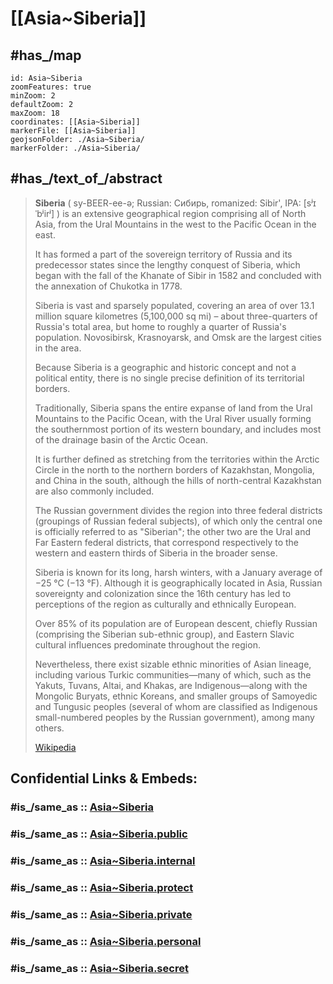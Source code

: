 
# [[Asia~Siberia]] 

## #has_/map 

```leaflet
id: Asia~Siberia
zoomFeatures: true 
minZoom: 2 
defaultZoom: 2 
maxZoom: 18
coordinates: [[Asia~Siberia]] 
markerFile: [[Asia~Siberia]] 
geojsonFolder: ./Asia~Siberia/
markerFolder: ./Asia~Siberia/
```

## #has_/text_of_/abstract 

> **Siberia** ( sy-BEER-ee-ə; Russian: Сибирь, romanized: Sibir', IPA: [sʲɪˈbʲirʲ] ) 
> is an extensive geographical region comprising all of North Asia, 
> from the Ural Mountains in the west to the Pacific Ocean in the east. 
> 
> It has formed a part of the sovereign territory of Russia and its predecessor states 
> since the lengthy conquest of Siberia, 
> which began with the fall of the Khanate of Sibir in 1582 
> and concluded with the annexation of Chukotka in 1778. 
> 
> Siberia is vast and sparsely populated, covering an area of over 13.1 million square kilometres (5,100,000 sq mi) – about three-quarters of Russia's total area, 
> but home to roughly a quarter of Russia's population. 
> Novosibirsk, Krasnoyarsk, and Omsk are the largest cities in the area.
>
> Because Siberia is a geographic and historic concept and not a political entity, 
> there is no single precise definition of its territorial borders. 
> 
> Traditionally, Siberia spans the entire expanse of land 
> from the Ural Mountains to the Pacific Ocean, 
> with the Ural River usually forming the southernmost portion of its western boundary, 
> and includes most of the drainage basin of the Arctic Ocean. 
> 
> It is further defined as stretching 
> from the territories within the Arctic Circle in the north 
> to the northern borders of Kazakhstan, Mongolia, and China in the south, 
> although the hills of north-central Kazakhstan are also commonly included. 
> 
> The Russian government divides the region into three federal districts 
> (groupings of Russian federal subjects), 
> of which only the central one is officially referred to as "Siberian"; 
> the other two are the Ural and Far Eastern federal districts, that correspond respectively to the western and eastern thirds of Siberia in the broader sense.
>
> Siberia is known for its long, harsh winters, with a January average of −25 °C (−13 °F). 
> Although it is geographically located in Asia, 
> Russian sovereignty and colonization since the 16th century has led to 
> perceptions of the region as culturally and ethnically European. 
> 
> Over 85% of its population are of European descent, 
> chiefly Russian (comprising the Siberian sub-ethnic group), 
> and Eastern Slavic cultural influences predominate throughout the region. 
> 
> Nevertheless, there exist sizable ethnic minorities of Asian lineage, 
> including various Turkic communities—many of which, such as the Yakuts, Tuvans, Altai, and Khakas, are Indigenous—along with the Mongolic Buryats, ethnic Koreans, and smaller groups of Samoyedic and Tungusic peoples (several of whom are classified as Indigenous small-numbered peoples by the Russian government), among many others.
>
> [Wikipedia](https://en.wikipedia.org/wiki/Siberia)


## Confidential Links & Embeds: 

### #is_/same_as :: [Asia~Siberia](/_Standards/Earth/Continent/Asia/Asia~North/Asia~Siberia.md) 

### #is_/same_as :: [Asia~Siberia.public](/_public/Earth/Continent/Asia/Asia~North/Asia~Siberia.public.md) 

### #is_/same_as :: [Asia~Siberia.internal](/_internal/Earth/Continent/Asia/Asia~North/Asia~Siberia.internal.md) 

### #is_/same_as :: [Asia~Siberia.protect](/_protect/Earth/Continent/Asia/Asia~North/Asia~Siberia.protect.md) 

### #is_/same_as :: [Asia~Siberia.private](/_private/Earth/Continent/Asia/Asia~North/Asia~Siberia.private.md) 

### #is_/same_as :: [Asia~Siberia.personal](/_personal/Earth/Continent/Asia/Asia~North/Asia~Siberia.personal.md) 

### #is_/same_as :: [Asia~Siberia.secret](/_secret/Earth/Continent/Asia/Asia~North/Asia~Siberia.secret.md)


